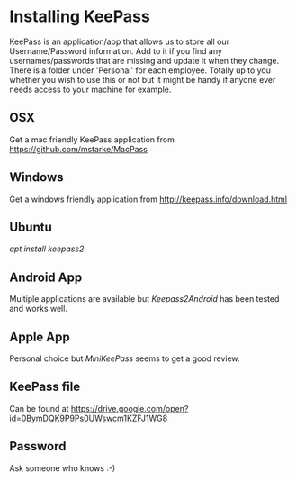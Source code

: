 # Installing KeePass

KeePass is an application/app that allows us to store all our Username/Password information.
Add to it if you find any usernames/passwords that are missing and update it when they change.
There is a folder under 'Personal' for each employee. Totally up to you whether you wish to use
this or not but it might be handy if anyone ever needs access to your machine for example.

## OSX

Get a mac friendly KeePass application from <https://github.com/mstarke/MacPass>

## Windows

Get a windows friendly application from <http://keepass.info/download.html>

## Ubuntu

*apt install keepass2*

## Android App

Multiple applications are available but *Keepass2Android* has been tested and works well.

## Apple App

Personal choice but *MiniKeePass* seems to get a good review.

## KeePass file

Can be found at <https://drive.google.com/open?id=0BymDQK9P9Ps0UWswcm1KZFJ1WG8>

## Password

Ask someone who knows :-)
